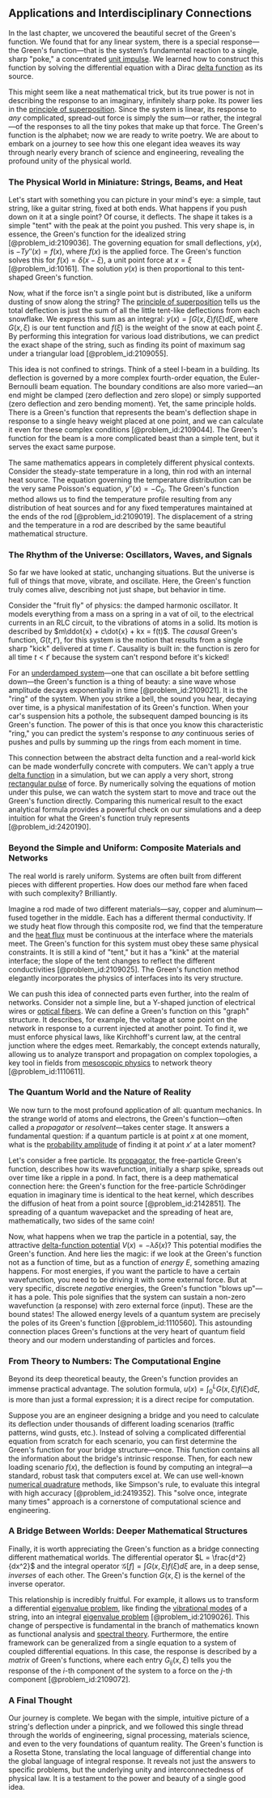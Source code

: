 ## Applications and Interdisciplinary Connections

In the last chapter, we uncovered the beautiful secret of the Green's function. We found that for any linear system, there is a special response—the Green's function—that is the system’s fundamental reaction to a single, sharp "poke," a concentrated [unit impulse](@article_id:271661). We learned how to construct this function by solving the differential equation with a Dirac [delta function](@article_id:272935) as its source.

This might seem like a neat mathematical trick, but its true power is not in describing the response to an imaginary, infinitely sharp poke. Its power lies in the [principle of superposition](@article_id:147588). Since the system is linear, its response to *any* complicated, spread-out force is simply the sum—or rather, the integral—of the responses to all the tiny pokes that make up that force. The Green's function is the alphabet; now we are ready to write poetry. We are about to embark on a journey to see how this one elegant idea weaves its way through nearly every branch of science and engineering, revealing the profound unity of the physical world.

### The Physical World in Miniature: Strings, Beams, and Heat

Let's start with something you can picture in your mind's eye: a simple, taut string, like a guitar string, fixed at both ends. What happens if you push down on it at a single point? Of course, it deflects. The shape it takes is a simple "tent" with the peak at the point you pushed. This very shape is, in essence, the Green's function for the idealized string [@problem_id:2109036]. The governing equation for small deflections, $y(x)$, is $-T y''(x) = f(x)$, where $f(x)$ is the applied force. The Green's function solves this for $f(x) = \delta(x-\xi)$, a unit point force at $x=\xi$ [@problem_id:10161]. The solution $y(x)$ is then proportional to this tent-shaped Green's function.

Now, what if the force isn't a single point but is distributed, like a uniform dusting of snow along the string? The [principle of superposition](@article_id:147588) tells us the total deflection is just the sum of all the little tent-like deflections from each snowflake. We express this sum as an integral: $y(x) = \int G(x, \xi)f(\xi)d\xi$, where $G(x,\xi)$ is our tent function and $f(\xi)$ is the weight of the snow at each point $\xi$. By performing this integration for various load distributions, we can predict the exact shape of the string, such as finding its point of maximum sag under a triangular load [@problem_id:2109055].

This idea is not confined to strings. Think of a steel I-beam in a building. Its deflection is governed by a more complex fourth-order equation, the Euler-Bernoulli beam equation. The boundary conditions are also more varied—an end might be clamped (zero deflection and zero slope) or simply supported (zero deflection and zero bending moment). Yet, the same principle holds. There is a Green's function that represents the beam's deflection shape in response to a single heavy weight placed at one point, and we can calculate it even for these complex conditions [@problem_id:2109044]. The Green's function for the beam is a more complicated beast than a simple tent, but it serves the exact same purpose.

The same mathematics appears in completely different physical contexts. Consider the steady-state temperature in a long, thin rod with an internal heat source. The equation governing the temperature distribution can be the very same Poisson's equation, $y''(x) = -C_0$. The Green's function method allows us to find the temperature profile resulting from any distribution of heat sources and for any fixed temperatures maintained at the ends of the rod [@problem_id:2109019]. The displacement of a string and the temperature in a rod are described by the same beautiful mathematical structure.

### The Rhythm of the Universe: Oscillators, Waves, and Signals

So far we have looked at static, unchanging situations. But the universe is full of things that move, vibrate, and oscillate. Here, the Green's function truly comes alive, describing not just shape, but behavior in time.

Consider the "fruit fly" of physics: the damped harmonic oscillator. It models everything from a mass on a spring in a vat of oil, to the electrical currents in an RLC circuit, to the vibrations of atoms in a solid. Its motion is described by $m\ddot{x} + c\dot{x} + kx = f(t)$. The *causal* Green's function, $G(t, t')$, for this system is the motion that results from a single sharp "kick" delivered at time $t'$. Causality is built in: the function is zero for all time $t \lt t'$ because the system can't respond before it's kicked!

For an [underdamped system](@article_id:178395)—one that can oscillate a bit before settling down—the Green's function is a thing of beauty: a sine wave whose amplitude decays exponentially in time [@problem_id:2109021]. It is the "ring" of the system. When you strike a bell, the sound you hear, decaying over time, is a physical manifestation of its Green's function. When your car's suspension hits a pothole, the subsequent damped bouncing is its Green's function. The power of this is that once you know this characteristic "ring," you can predict the system's response to *any* continuous series of pushes and pulls by summing up the rings from each moment in time.

This connection between the abstract delta function and a real-world kick can be made wonderfully concrete with computers. We can't apply a true [delta function](@article_id:272935) in a simulation, but we can apply a very short, strong [rectangular pulse](@article_id:273255) of force. By numerically solving the equations of motion under this pulse, we can watch the system start to move and trace out the Green's function directly. Comparing this numerical result to the exact analytical formula provides a powerful check on our simulations and a deep intuition for what the Green's function truly represents [@problem_id:2420190].

### Beyond the Simple and Uniform: Composite Materials and Networks

The real world is rarely uniform. Systems are often built from different pieces with different properties. How does our method fare when faced with such complexity? Brilliantly.

Imagine a rod made of two different materials—say, copper and aluminum—fused together in the middle. Each has a different thermal conductivity. If we study heat flow through this composite rod, we find that the temperature and the [heat flux](@article_id:137977) must be continuous at the interface where the materials meet. The Green's function for this system must obey these same physical constraints. It is still a kind of "tent," but it has a "kink" at the material interface; the slope of the tent changes to reflect the different conductivities [@problem_id:2109025]. The Green's function method elegantly incorporates the physics of interfaces into its very structure.

We can push this idea of connected parts even further, into the realm of networks. Consider not a simple line, but a Y-shaped junction of electrical wires or [optical fibers](@article_id:265153). We can define a Green's function on this "graph" structure. It describes, for example, the voltage at some point on the network in response to a current injected at another point. To find it, we must enforce physical laws, like Kirchhoff's current law, at the central junction where the edges meet. Remarkably, the concept extends naturally, allowing us to analyze transport and propagation on complex topologies, a key tool in fields from [mesoscopic physics](@article_id:137921) to network theory [@problem_id:1110611].

### The Quantum World and the Nature of Reality

We now turn to the most profound application of all: quantum mechanics. In the strange world of atoms and electrons, the Green's function—often called a *propagator* or *resolvent*—takes center stage. It answers a fundamental question: if a quantum particle is at point $x$ at one moment, what is the [probability amplitude](@article_id:150115) of finding it at point $x'$ at a later moment?

Let's consider a free particle. Its [propagator](@article_id:139064), the free-particle Green's function, describes how its wavefunction, initially a sharp spike, spreads out over time like a ripple in a pond. In fact, there is a deep mathematical connection here: the Green's function for the free-particle Schrödinger equation in imaginary time is identical to the heat kernel, which describes the diffusion of heat from a point source [@problem_id:2142851]. The spreading of a quantum wavepacket and the spreading of heat are, mathematically, two sides of the same coin!

Now, what happens when we trap the particle in a potential, say, the attractive [delta-function potential](@article_id:189205) $V(x) = -\lambda \delta(x)$? This potential modifies the Green's function. And here lies the magic: if we look at the Green's function not as a function of time, but as a function of *energy* $E$, something amazing happens. For most energies, if you want the particle to have a certain wavefunction, you need to be driving it with some external force. But at very specific, discrete *negative* energies, the Green's function "blows up"—it has a pole. This pole signifies that the system can sustain a non-zero wavefunction (a response) with zero external force (input). These are the bound states! The allowed energy levels of a quantum system are precisely the poles of its Green's function [@problem_id:1110560]. This astounding connection places Green's functions at the very heart of quantum field theory and our modern understanding of particles and forces.

### From Theory to Numbers: The Computational Engine

Beyond its deep theoretical beauty, the Green's function provides an immense practical advantage. The solution formula, $u(x) = \int_0^L G(x, \xi)f(\xi)d\xi$, is more than just a formal expression; it is a direct recipe for computation.

Suppose you are an engineer designing a bridge and you need to calculate its deflection under thousands of different loading scenarios (traffic patterns, wind gusts, etc.). Instead of solving a complicated differential equation from scratch for each scenario, you can first determine the Green's function for your bridge structure—once. This function contains all the information about the bridge's intrinsic response. Then, for each new loading scenario $f(x)$, the deflection is found by computing an integral—a standard, robust task that computers excel at. We can use well-known [numerical quadrature](@article_id:136084) methods, like Simpson's rule, to evaluate this integral with high accuracy [@problem_id:2419352]. This "solve once, integrate many times" approach is a cornerstone of computational science and engineering.

### A Bridge Between Worlds: Deeper Mathematical Structures

Finally, it is worth appreciating the Green's function as a bridge connecting different mathematical worlds. The differential operator $L = \frac{d^2}{dx^2}$ and the integral operator $\mathcal{G}[f] = \int G(x,\xi) f(\xi)d\xi$ are, in a deep sense, *inverses* of each other. The Green's function $G(x,\xi)$ is the kernel of the inverse operator.

This relationship is incredibly fruitful. For example, it allows us to transform a differential [eigenvalue problem](@article_id:143404), like finding the [vibrational modes](@article_id:137394) of a string, into an integral [eigenvalue problem](@article_id:143404) [@problem_id:2109026]. This change of perspective is fundamental in the branch of mathematics known as functional analysis and [spectral theory](@article_id:274857). Furthermore, the entire framework can be generalized from a single equation to a system of coupled differential equations. In this case, the response is described by a *matrix* of Green's functions, where each entry $G_{ij}(x,\xi)$ tells you the response of the $i$-th component of the system to a force on the $j$-th component [@problem_id:2109072].

### A Final Thought

Our journey is complete. We began with the simple, intuitive picture of a string's deflection under a pinprick, and we followed this single thread through the worlds of engineering, signal processing, materials science, and even to the very foundations of quantum reality. The Green's function is a Rosetta Stone, translating the local language of differential change into the global language of integral response. It reveals not just the answers to specific problems, but the underlying unity and interconnectedness of physical law. It is a testament to the power and beauty of a single good idea.